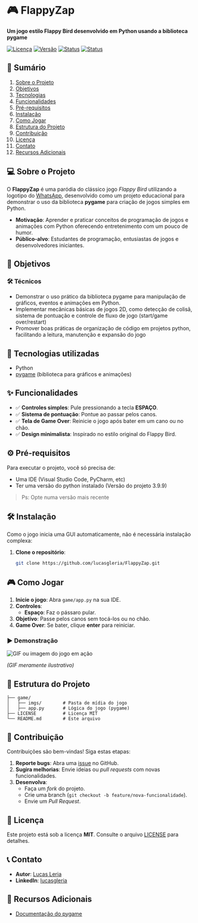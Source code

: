 # 🎮 FlappyZap  

**Um jogo estilo Flappy Bird desenvolvido em Python usando a biblioteca pygame**  

[![Licença](https://img.shields.io/badge/license-MIT-blue.svg)](LICENSE)
[![Versão](https://img.shields.io/badge/version-1.0.0-green.svg)]()
[![Status](https://img.shields.io/badge/status-functional-brightgreen.svg)]()
[![Status](https://img.shields.io/badge/deploy-inactive-red.svg)]()  



## 📌 Sumário  

1. [Sobre o Projeto](#-sobre-o-projeto)  
2. [Objetivos](#-)
3. [Tecnologias](#-tecnologias-principais)
4. [Funcionalidades](#-funcionalidades)  
5. [Pré-requisitos](#%EF%B8%8F-pré-requisitos)  
6. [Instalação](#%EF%B8%8F-instalação)  
7. [Como Jogar](#-como-jogar)  
8. [Estrutura do Projeto](#-estrutura-do-projeto)  
9. [Contribuição](#-contribuiça&o)  
10. [Licença](#-licença)  
11. [Contato](#-contato)  
12. [Recursos Adicionais](#-recursos-adicionais)  



## 💻 Sobre o Projeto  

O **FlappyZap** é uma paródia do clássico jogo *Flappy Bird* utilizando a logotipo do [WhatsApp](https://www.whatsapp.com/?lang=pt_br), desenvolvido como um projeto educacional para demonstrar o uso da biblioteca **pygame** para criação de jogos simples em Python.  

- **Motivação**: Aprender e praticar conceitos de programação de jogos e animações com Python oferecendo entretenimento com um pouco de humor.  
- **Público-alvo**: Estudantes de programação, entusiastas de jogos e desenvolvedores iniciantes.  


## 🎯 Objetivos
### 🛠️ Técnicos

- Demonstrar o uso prático da biblioteca pygame para manipulação de gráficos, eventos e animações em Python.
- Implementar mecânicas básicas de jogos 2D, como detecção de colisã, sistema de pontuação e controle de fluxo de jogo (start/game over/restart)
- Promover boas práticas de organização de código em projetos python, facilitando a leitura, manutenção e expansão do jogo 


## 🚀 Tecnologias utilizadas
  - Python  
  - [pygame](https://pygame.org/) (biblioteca para gráficos e animações)  




## ✨ Funcionalidades  

- ✅ **Controles simples**: Pule pressionando a tecla **ESPAÇO**.  
- ✅ **Sistema de pontuação**: Pontue ao passar pelos canos.  
- ✅ **Tela de Game Over**: Reinicie o jogo após bater em um cano ou no chão.  
- ✅ **Design minimalista**: Inspirado no estilo original do Flappy Bird.  



## ⚙️ Pré-requisitos  

Para executar o projeto, você só precisa de:  

- Uma IDE (Visual Studio Code, PyCharm, etc)  
- Ter uma versão do python instalado (Versão do projeto 3.9.9)
> Ps: Opte numa versão mais recente



## 🛠️ Instalação  

Como o jogo inicia uma GUI automaticamente, não é necessária instalação complexa:  

1. **Clone o repositório**:  
   ```bash
   git clone https://github.com/lucasgleria/FlappyZap.git
   ```  



## 🎮 Como Jogar  

1. **Inicie o jogo**: Abra `game/app.py` na sua IDE.  
2. **Controles**:  
   - **Espaço**: Faz o pássaro pular.  
3. **Objetivo**: Passe pelos canos sem tocá-los ou no chão.  
4. **Game Over**: Se bater, clique **enter** para reiniciar.  

### ▶️ Demonstração  

![GIF ou imagem do jogo em ação](https://media.giphy.com/media/euuaA2cwLEUuI/giphy.gif) 

*(GIF meramente ilustrativo)*  



## 📂 Estrutura do Projeto  

```plaintext
├── game/               
│   ├── imgs/        # Pasta de mídia do jogo  
│   ├── app.py       # Lógica do jogo (pygame)   
├── LICENSE          # Licença MIT  
└── README.md        # Este arquivo  
```  



## 🤝 Contribuição  

Contribuições são bem-vindas! Siga estas etapas:  

1. **Reporte bugs**: Abra uma [issue](https://github.com/lucasgleria/FlappyZap/issues) no GitHub.  
2. **Sugira melhorias**: Envie ideias ou *pull requests* com novas funcionalidades.  
3. **Desenvolva**:  
   - Faça um *fork* do projeto.  
   - Crie uma branch (`git checkout -b feature/nova-funcionalidade`).  
   - Envie um *Pull Request*.  



## 📜 Licença  

Este projeto está sob a licença **MIT**. Consulte o arquivo [LICENSE](LICENSE) para detalhes.  



## 📞 Contato  

- **Autor**: [Lucas Leria](https://github.com/lucasgleria)  
- **LinkedIn**: [lucasgleria](https://www.linkedin.com/in/lucasgleria/)  


## 🔎 Recursos Adicionais  

- [Documentação do pygame](https://pygame.org/reference/)